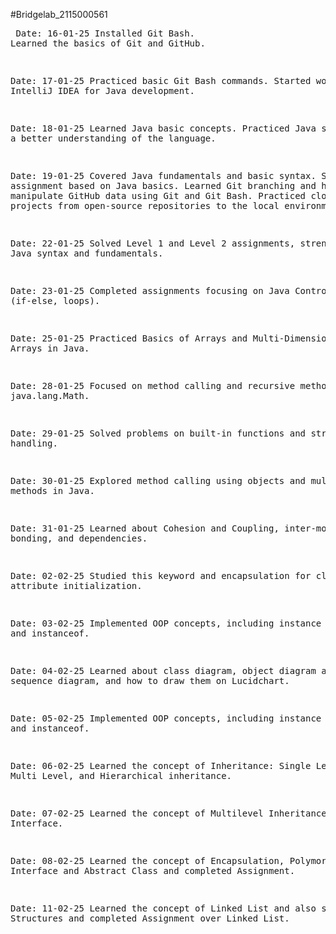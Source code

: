 #Bridgelab_2115000561
<br><pre>
Date: 16-01-25
Installed Git Bash.
Learned the basics of Git and GitHub.

Date: 17-01-25
Practiced basic Git Bash commands.
Started working on IntelliJ IDEA for Java development.

Date: 18-01-25
Learned Java basic concepts.
Practiced Java syntax for a better understanding of the language.

Date: 19-01-25
Covered Java fundamentals and basic syntax.
    Solved an assignment based on Java basics.
    Learned Git branching and how to manipulate GitHub data using Git and Git Bash.
    Practiced cloning projects from open-source repositories to the local environment.

Date: 22-01-25
Solved Level 1 and Level 2 assignments, strengthening Java syntax and fundamentals.

Date: 23-01-25
Completed assignments focusing on Java Control Flows (if-else, loops).

Date: 25-01-25
Practiced Basics of Arrays and Multi-Dimensional Arrays in Java.

Date: 28-01-25
Focused on method calling and recursive methods, using java.lang.Math.

Date: 29-01-25
Solved problems on built-in functions and string handling.

Date: 30-01-25
Explored method calling using objects and multiple methods in Java.

Date: 31-01-25
Learned about Cohesion and Coupling, inter-module bonding, and dependencies.

Date: 02-02-25
Studied this keyword and encapsulation for clear attribute initialization.

Date: 03-02-25
Implemented OOP concepts, including instance methods and instanceof.

Date: 04-02-25
Learned about class diagram, object diagram and sequence diagram, and how to draw them on Lucidchart.

Date: 05-02-25
Implemented OOP concepts, including instance methods and instanceof.

Date: 06-02-25
Learned the concept of Inheritance: Single Level, Multi Level, and Hierarchical inheritance.

Date: 07-02-25
Learned the concept of Multilevel Inheritance using Interface.

Date: 08-02-25
Learned the concept of Encapsulation, Polymorphism, Interface and Abstract Class and completed Assignment.

Date: 11-02-25
Learned the concept of Linked List and also some Data Structures and completed Assignment over Linked List.
</pre>
 
